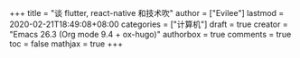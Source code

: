 +++
title = "谈 flutter, react-native 和技术吹"
author = ["Evilee"]
lastmod = 2020-02-21T18:49:08+08:00
categories = ["计算机"]
draft = true
creator = "Emacs 26.3 (Org mode 9.4 + ox-hugo)"
authorbox = true
comments = true
toc = false
mathjax = true
+++
